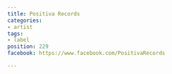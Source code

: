 ```yaml
---
title: Positiva Records
categories:
- artist
tags:
- label
position: 229
facebook: https://www.facebook.com/PositivaRecords

---
```


